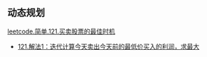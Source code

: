 
## 动态规划
[leetcode.简单.121.买卖股票的最佳时机](https://leetcode-cn.com/problems/best-time-to-buy-and-sell-stock)
- [121.解法1：迭代计算今天卖出今天前的最低价买入的利润，求最大](https://leetcode-cn.com/submissions/detail/18626240/)
